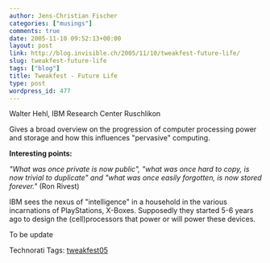 ```yaml
---
author: Jens-Christian Fischer
categories: ["musings"]
comments: true
date: 2005-11-10 09:52:13+00:00
layout: post
link: http://blog.invisible.ch/2005/11/10/tweakfest-future-life/
slug: tweakfest-future-life
tags: ["blog"]
title: Tweakfest - Future Life
type: post
wordpress_id: 477
---
```



Walter Hehl, IBM Research Center Ruschlikon



Gives a broad overview on the progression of computer processing power and storage and how this influences "pervasive" computing. 



**Interesting points:**



_"What was once private is now public", "what was once hard to copy, is now trivial to duplicate" and "what was once easily forgotten, is now stored forever."_ (Ron Rivest)



IBM sees the nexus of "intelligence" in a household in the various incarnations of PlayStations, X-Boxes. Supposedly they started 5-6 years ago to design the (cell)processors that power or will power these devices.



To be update
  






Technorati Tags: [tweakfest05](http://technorati.com/tag/tweakfest05)
